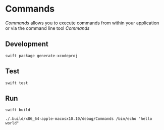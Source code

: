 # Commands

*Commands* allows you to execute commands from within your application or via the command line tool *Commands* 

## Development

`swift package generate-xcodeproj`

## Test

`swift test`

## Run

`swift build`

`./.build/x86_64-apple-macosx10.10/debug/Commands /bin/echo "hello world"`

